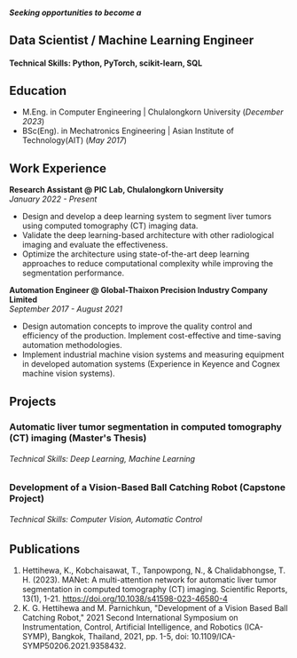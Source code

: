 ##### Seeking opportunities to become a

## Data Scientist / Machine Learning Engineer

#### Technical Skills: Python, PyTorch, scikit-learn, SQL

## Education								       		
- M.Eng. in Computer Engineering | Chulalongkorn University (_December 2023_)	 			        		
- BSc(Eng). in Mechatronics Engineering | Asian Institute of Technology(AIT) (_May 2017_)

## Work Experience
**Research Assistant @ PIC Lab, Chulalongkorn University** <br> 
_January 2022 - Present_
- Design and develop a deep learning system to segment liver tumors using computed tomography (CT) imaging data.
- Validate the deep learning-based architecture with other radiological imaging and evaluate the effectiveness.
- Optimize the architecture using state-of-the-art deep learning approaches to reduce computational complexity while improving the segmentation performance. 

**Automation Engineer @ Global-Thaixon Precision Industry Company Limited** <br> 
_September 2017 - August 2021_
- Design automation concepts to improve the quality control and efficiency of the production. Implement cost-effective and time-saving automation methodologies.
- Implement industrial machine vision systems and measuring equipment in developed automation systems (Experience in Keyence and Cognex machine vision systems).

## Projects
### Automatic liver tumor segmentation in computed tomography (CT) imaging (Master's Thesis)



###### Technical Skills: Deep Learning, Machine Learning

### Development of a Vision-Based Ball Catching Robot (Capstone Project)


###### Technical Skills: Computer Vision, Automatic Control

## Publications
1. Hettihewa, K., Kobchaisawat, T., Tanpowpong, N., & Chalidabhongse, T. H. (2023). MANet: A multi-attention network for automatic liver tumor segmentation in computed tomography (CT) imaging. Scientific Reports, 13(1), 1-21. https://doi.org/10.1038/s41598-023-46580-4
2. K. G. Hettihewa and M. Parnichkun, "Development of a Vision Based Ball Catching Robot," 2021 Second International Symposium on Instrumentation, Control, Artificial Intelligence, and Robotics (ICA-SYMP), Bangkok, Thailand, 2021, pp. 1-5, doi: 10.1109/ICA-SYMP50206.2021.9358432.
   
